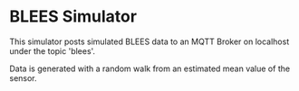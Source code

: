BLEES Simulator
==============

This simulator posts simulated BLEES data to an MQTT Broker on localhost under
the topic 'blees'.

Data is generated with a random walk from an estimated mean value of the sensor.

